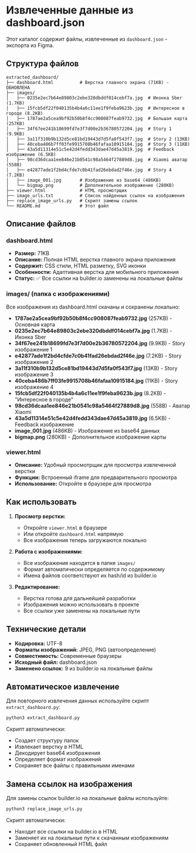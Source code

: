 # Извлеченные данные из dashboard.json

Этот каталог содержит файлы, извлеченные из `dashboard.json` - экспорта из Figma.

## Структура файлов

```
extracted_dashboard/
├── dashboard.html          # Верстка главного экрана (71KB) - ОБНОВЛЕНА
├── images/
│   ├── 0235e2ec7b64e89803c2ebe320dbddf014cebf7a.jpg  # Иконка Sber (1.7KB)
│   ├── 15fcb5df22f040135b4b4a6c11ee1f9feba9623b.jpg  # Интересное в городе (8.2KB)
│   ├── 1787ae2a5cea9bf92b50b8f4cc908087feab9732.jpg  # Большая карта (257KB)
│   ├── 34f67ee241b18699fd7e3f7d00e2b36780572204.jpg  # Story 1 (9.9KB)
│   ├── 3a11f310b9b132d5ce81bd19443d7d5fa0f543f7.jpg  # Story 2 (13KB)
│   ├── 40ceba486b7ff03fe9915708b46fafaa10915184.jpg  # Story 3 (11KB)
│   ├── 43a5d11314e51c5e42d4fedd343dae47d45a3819.jpg  # Feedback изображение (6.5KB)
│   ├── 98cd36dcaa1ee846e21b0541c98a5464f27889d8.jpg  # Xiaomi аватар (558B)
│   ├── e42877ade1f2bd4cfde7c0b41fad26ebdad2f46e.jpg  # Story 4 (7.2KB)
│   ├── image_001.jpg       # Изображение из base64 (486KB)
│   └── bigmap.png          # Дополнительное изображение (280KB)
├── viewer.html             # HTML просмотрщик
├── image_urls.txt          # Список найденных ссылок на изображения
├── replace_image_urls.py   # Скрипт замены ссылок
└── README.md               # Этот файл
```

## Описание файлов

### dashboard.html
- **Размер:** 71KB
- **Описание:** Полная HTML верстка главного экрана приложения
- **Содержит:** CSS стили, HTML разметку, SVG иконки
- **Особенности:** Адаптивная верстка для мобильного приложения
- **Статус:** ✅ Все ссылки на builder.io заменены на локальные файлы

### images/ (папка с изображениями)
Все изображения из dashboard.html скачаны и сохранены локально:

- **1787ae2a5cea9bf92b50b8f4cc908087feab9732.jpg** (257KB) - Основная карта
- **0235e2ec7b64e89803c2ebe320dbddf014cebf7a.jpg** (1.7KB) - Иконка Sber
- **34f67ee241b18699fd7e3f7d00e2b36780572204.jpg** (9.9KB) - Story изображение 1
- **e42877ade1f2bd4cfde7c0b41fad26ebdad2f46e.jpg** (7.2KB) - Story изображение 2
- **3a11f310b9b132d5ce81bd19443d7d5fa0f543f7.jpg** (13KB) - Story изображение 3
- **40ceba486b7ff03fe9915708b46fafaa10915184.jpg** (11KB) - Story изображение 4
- **15fcb5df22f040135b4b4a6c11ee1f9feba9623b.jpg** (8.2KB) - "Интересное в городе"
- **98cd36dcaa1ee846e21b0541c98a5464f27889d8.jpg** (558B) - Аватар Xiaomi
- **43a5d11314e51c5e42d4fedd343dae47d45a3819.jpg** (6.5KB) - Feedback изображение
- **image_001.jpg** (486KB) - Изображение из base64 данных
- **bigmap.png** (280KB) - Дополнительное изображение карты

### viewer.html
- **Описание:** Удобный просмотрщик для просмотра извлеченной верстки
- **Функции:** Встроенный iframe для предварительного просмотра
- **Использование:** Откройте в браузере для просмотра

## Как использовать

1. **Просмотр верстки:**
   - Откройте `viewer.html` в браузере
   - Или откройте `dashboard.html` напрямую
   - Все изображения теперь загружаются локально

2. **Работа с изображениями:**
   - Все изображения находятся в папке `images/`
   - Формат автоматически определяется по содержимому
   - Имена файлов соответствуют их hash/id из builder.io

3. **Редактирование:**
   - Верстка готова для дальнейшей разработки
   - Изображения можно использовать в проекте
   - Все ссылки уже заменены на локальные пути

## Технические детали

- **Кодировка:** UTF-8
- **Форматы изображений:** JPEG, PNG (автоопределение)
- **Совместимость:** Современные браузеры
- **Исходный файл:** dashboard.json
- **Заменено ссылок:** 9 из builder.io на локальные файлы

## Автоматическое извлечение

Для повторного извлечения данных используйте скрипт `extract_dashboard.py`:

```bash
python3 extract_dashboard.py
```

Скрипт автоматически:
- Создает структуру папок
- Извлекает верстку в HTML
- Декодирует base64 изображения
- Определяет формат изображений
- Сохраняет все файлы с правильными именами

## Замена ссылок на изображения

Для замены ссылок builder.io на локальные файлы используйте:

```bash
python3 replace_image_urls.py
```

Скрипт автоматически:
- Находит все ссылки на builder.io в HTML
- Заменяет их на локальные пути к скачанным изображениям
- Сохраняет обновленный HTML файл 